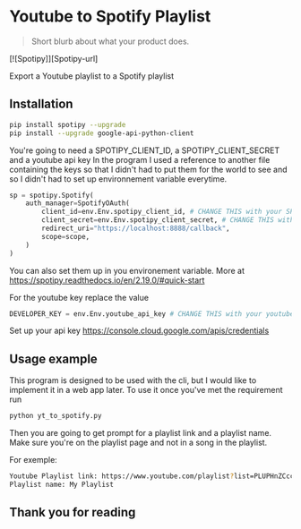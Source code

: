 # Youtube to Spotify Playlist
> Short blurb about what your product does.

[![Spotipy]][Spotipy-url]

Export a Youtube playlist to a Spotify playlist

## Installation


```sh
pip install spotipy --upgrade
pip install --upgrade google-api-python-client
```

You're going to need a SPOTIPY_CLIENT_ID, a SPOTIPY_CLIENT_SECRET and a youtube api key
In the program I used a reference to another file containing the keys so that I didn't had to put them for the world to see and so I didn't had to set up environnement variable everytime.

```python
sp = spotipy.Spotify(
    auth_manager=SpotifyOAuth(
        client_id=env.Env.spotipy_client_id, # CHANGE THIS with your SPOTIPY_CLIENT_ID
        client_secret=env.Env.spotipy_client_secret, # CHANGE THIS with your SPOTIPY_CLIENT_SECRET
        redirect_uri="https://localhost:8888/callback",
        scope=scope,
    )
)
```
You can also set them up in you environement variable. More at https://spotipy.readthedocs.io/en/2.19.0/#quick-start

For the youtube key replace the value

```python
DEVELOPER_KEY = env.Env.youtube_api_key # CHANGE THIS with your youtube api key
```
Set up your api key https://console.cloud.google.com/apis/credentials


## Usage example

This program is designed to be used with the cli, but I would like to implement it in a web app later.
To use it once you've met the requirement run
```sh
python yt_to_spotify.py
```

Then you are going to get prompt for a playlist link and a playlist name. Make sure you're on the playlist page and not in a song in the playlist.

For exemple:
```sh
Youtube Playlist link: https://www.youtube.com/playlist?list=PLUPHnZCcc6vnJiWOT3DNVA4Uj_VMXWP9T
Playlist name: My Playlist
```

## Thank you for reading
